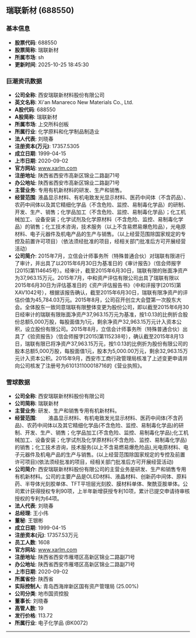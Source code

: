 ## 瑞联新材 (688550)

### 基本信息

- **股票代码**: 688550
- **股票简称**: 瑞联新材
- **所属市场**: sh
- **更新时间**: 2025-10-25 18:45:30

### 巨潮资讯数据

- **公司全称**: 西安瑞联新材料股份有限公司
- **英文名称**: Xi'an Manareco New Materials Co., Ltd.
- **A股代码**: 688550
- **A股简称**: 瑞联新材
- **所属市场**: 上交所科创板
- **所属行业**: 化学原料和化学制品制造业
- **法人代表**: 刘晓春
- **注册资本(万元)**: 17357.5305
- **成立日期**: 1999-04-15
- **上市日期**: 2020-09-02
- **官方网站**: www.xarlm.com
- **注册地址**: 陕西省西安市高新区锦业二路副71号
- **办公地址**: 陕西省西安市高新区锦业二路副71号
- **主营业务**: 专用有机新材料的研发、生产和销售。
- **经营范围**: 液晶显示材料、有机电致发光显示材料、医药中间体（不含药品）、农药中间体以及其它精细化学品（不含危险、监控、易制毒化学品）的研制、开发、生产、销售；化学品加工（不含危险、监控、易制毒化学品）；化工机械加工、设备安装；化学试剂及化学原材料（不含危险、监控、易制毒化学品）的销售；化工技术咨询，技术服务（以上不含易燃易爆危险品），光电原材料、电子元器件及机电产品的生产与销售。（以上经营范围除国家规定的专控及前置许可项目）（依法须经批准的项目，经相关部门批准后方可开展经营活动）
- **公司简介**: 2015年7月，立信会计师事务所（特殊普通合伙）对瑞联有限进行了审计，并出具了以2015年6月30日为基准日的《审计报告》（信会师报字[2015]第114645号）。经审计，截至2015年6月30日，瑞联有限的账面净资产为37,963.15万元。2015年7月，中和资产评估有限公司出具了瑞联有限以2015年6月30日为评估基准日的《资产评估报告书》（中和评报字[2015]第XAV1042号），根据该报告确认，截至2015年6月30日，瑞联有限净资产的评估价值为45,784.03万元。2015年8月，公司召开创立大会暨第一次股东大会。全体股东一致同意瑞联有限整体变更为股份公司，即以截至2015年6月30日经审计的瑞联有限账面净资产37,963.15万元为基准，按1:0.13的比例折合股份总额5,000万股，每股面值为1元，剩余净资产32,963.15万元计入资本公积，设立股份有限公司。2015年8月，立信会计师事务所（特殊普通合伙）出具了《验资报告》（信会师报字[2015]第115238号），确认截至2015年8月13日，瑞联有限已将净资产37,963.15万元，按1:0.13的比例折为股份有限公司的股本总额5,000万股，每股面值1元，股本为5,000.00万元，剩余32,963.15万元计入资本公积。2015年9月，西安市工商行政管理局核准了上述变更申请并向公司核发了注册号为610131100018716的《营业执照》。

### 雪球数据

- **公司全称**: 西安瑞联新材料股份有限公司
- **公司简称**: 瑞联新材
- **主营业务**: 研发、生产和销售专用有机新材料。
- **经营范围**: 　　液晶显示材料、有机电致发光显示材料、医药中间体(不含药品)、农药中间体以及其它精细化学品(不含危险、监控、易制毒化学品)的研制、开发、生产、销售；化学品加工(不含危险、监控、易制毒化学品);化工机械加工、设备安装；化学试剂及化学原材料(不含危险、监控、易制毒化学品)的销售；化工技术咨询，技术服务(以上不含易燃易爆危险品),光电原材料、电子元器件及机电产品的生产与销售。(以上经营范围除国家规定的专控及前置许可项目)(依法须经批准的项目，经相关部门批准后方可开展经营活动)
- **公司简介**: 西安瑞联新材料股份有限公司的主营业务是研发、生产和销售专用有机新材料。公司的主要产品是OLED材料、液晶材料、创新药中间体、原料药、半导体光刻胶单体、TFT平坦层光刻胶、膜材料单体、聚酰亚胺单体。公司累计获得授权专利90项，上半年新增获授专利10项，累计已提交申请待审核授权的专利为64项。
- **法人代表**: 刘晓春
- **总经理**: 王小伟
- **董秘**: 王银彬
- **成立日期**: 1999-04-15
- **注册资本(元)**: 17357.53万元
- **员工人数**: 1608
- **官方网站**: www.xarlm.com
- **注册地址**: 陕西省西安市雁塔区高新区锦业二路副71号
- **办公地址**: 陕西省西安市雁塔区高新区锦业二路副71号
- **上市日期**: 2020-09-02
- **所属省份**: 陕西省
- **实际控制人**: 青岛西海岸新区国有资产管理局 (25.00%)
- **公司分类**: 地市国资控股
- **董事长**: 刘晓春
- **高管人数**: 19
- **发行价格**: 113.72
- **所属行业**: 电子化学品 (BK0072)

---